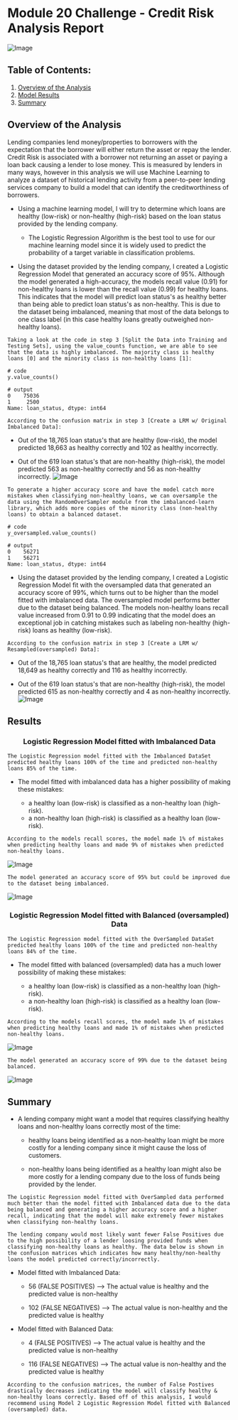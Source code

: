 # Module 20 Challenge - Credit Risk Analysis Report
![Image](./Images/riskclassification.png)
## Table of Contents:
1. [Overview of the Analysis](#overview-of-the-analysis)
2. [Model Results](#results)
3. [Summary](#summary)

## Overview of the Analysis

Lending companies lend money/properties to borrowers with the expectation that the borrower will either return the asset or repay the lender. Credit Risk is associated with a borrower not returning an asset or paying a loan back causing a lender to lose money. This is measured by lenders in many ways, however in this analysis we will use Machine Learning to analyze a dataset of historical lending activity from a peer-to-peer lending services company to build a model that can identify the creditworthiness of borrowers.


  - Using a machine learning model, I will try to determine which loans are healthy (low-risk) or non-healthy (high-risk) based on the loan status provided by the lending company.

    - The Logistic Regression Algorithm is the best tool to use for our machine learning model since it is widely used to predict the probability of a target variable in classification problems.

  - Using the dataset provided by the lending company, I created a Logistic Regression Model that generated an accuracy score of 95%. Although the model generated a high-accuracy, the models recall value (0.91) for non-healthy loans is lower than the recall value (0.99) for healthy loans. This indicates that the model will predict loan status's as healthy better than being able to predict loan status's as non-healthy. This is due to the dataset being imbalanced, meaning that most of the data belongs to one class label (in this case healthy loans greatly outweighed non-healthy loans).

`Taking a look at the code in step 3 [Split the Data into Training and Testing Sets], using the value_counts function, we are able to see that the data is highly imbalanced. The majority class is healthy loans [0] and the minority class is non-healthy loans [1]:`

```
# code
y.value_counts()

# output
0    75036
1     2500
Name: loan_status, dtype: int64
```
`According to the confusion matrix in step 3 [Create a LRM w/ Original Imbalanced Data]:`

  - Out of the 18,765 loan status's that are healthy (low-risk), the model predicted 18,663 as healthy correctly and 102 as healthy incorrectly.

  - Out of the 619 loan status's that are non-healthy (high-risk), the model predicted 563 as non-healthy correctly and 56 as non-healthy incorrectly.
  ![Image](./Images/Confusion%20matrix%20model.png)

  `To generate a higher accuracy score and have the model catch more mistakes when classifying non-healthy loans, we can oversample the data using the RandomOverSampler module from the imbalanced-learn library, which adds more copies of the minority class (non-healthy loans) to obtain a balanced dataset.`
  ```
  # code
y_oversampled.value_counts()

# output
0    56271
1    56271
Name: loan_status, dtype: int64
```
  - Using the dataset provided by the lending company, I created a Logistic Regression Model fit with the oversampled data that generated an accuracy score of 99%, which turns out to be higher than the model fitted with imbalanced data. The oversampled model performs better due to the dataset being balanced. The models non-healthy loans recall value increased from 0.91 to 0.99 indicating that the model does an exceptional job in catching mistakes such as labeling non-healthy (high-risk) loans as healthy (low-risk).

`According to the confusion matrix in step 3 [Create a LRM w/ Resampled(oversampled) Data]:`

  - Out of the 18,765 loan status's that are healthy, the model predicted 18,649 as healthy correctly and 116 as healthy incorrectly.

  - Out of the 619 loan status's that are non-healthy (high-risk), the model predicted 615 as non-healthy correctly and 4 as non-healthy incorrectly.  
  ![Image](./Images/Confusion%20Matrix.png)

## Results
 <center><h3>Logistic Regression Model fitted with Imbalanced Data</center></h3>

`The Logistic Regression model fitted with the Imbalanced DataSet predicted healthy loans 100% of the time and predicted non-healthy loans 85% of the time.`

  - The model fitted with imbalanced data has a higher possibility of making these mistakes:

    - a healthy loan (low-risk) is classified as a non-healthy loan (high-risk).
    - a non-healthy loan (high-risk) is classified as a healthy loan (low-risk).

`According to the models recall scores, the model made 1% of mistakes when predicting healthy loans and made 9% of mistakes when predicted non-healthy loans.`

![Image](./Images/Classification_Report_Imbalanced.png)

`The model generated an accuracy score of 95% but could be improved due to the dataset being imbalanced.`

![Image](./Images/Accuracy_Score_95.png)
<center><h3> Logistic Regression Model fitted with Balanced (oversampled) Data</center></h3>

`The Logistic Regression model fitted with the OverSampled DataSet predicted healthy loans 100% of the time and predicted non-healthy loans 84% of the time.`

  - The model fitted with balanced (oversampled) data has a much lower possibility of making these mistakes:

    - a healthy loan (low-risk) is classified as a non-healthy loan (high-risk).
    - a non-healthy loan (high-risk) is classified as a healthy loan (low-risk).

`According to the models recall scores, the model made 1% of mistakes when predicting healthy loans and made 1% of mistakes when predicted non-healthy loans.`

![Image](./Images/Classification_Report.png)

`The model generated an accuracy score of 99% due to the dataset being balanced.`

![Image](./Images/Accuracy_Score_99.png)
## Summary

  - A lending company might want a model that requires classifying healthy loans and non-healthy loans correctly most of the time:

    - healthy loans being identified as a non-healthy loan might be more costly for a lending company since it might cause the loss of customers.

    - non-healthy loans being identified as a healthy loan might also be more costly for a lending company due to the loss of funds being provided by the lender.

`The Logistic Regression model fitted with OverSampled data performed much better than the model fitted with Imbalanced data due to the data being balanced and generating a higher accuracy score and a higher recall, indicating that the model will make extremely fewer mistakes when classifying non-healthy loans.`


`The lending company would most likely want fewer False Positives due to the high possibility of a lender loosing provided funds when classifying non-healthy loans as healthy. The data below is shown in the confusion matrices which indicates how many healthy/non-healthy loans the model predicted correctly/incorrectly.`

   - Model fitted with Imbalanced Data:

      - 56 (FALSE POSITIVES) --> The actual value is healthy and the predicted value is non-healthy

      - 102 (FALSE NEGATIVES) --> The actual value is non-healthy and the predicted value is healthy


  - Model fitted with Balanced Data:

      - 4 (FALSE POSITIVES) --> The actual value is healthy and the predicted value is non-healthy

      - 116 (FALSE NEGATIVES) --> The actual value is non-healthy and the predicted value is healthy

`According to the confusion matrices, the number of False Postives drastically decreases indicating the model will classify healthy & non-healthy loans correctly. Based off of this analysis, I would recommend using Model 2 Logistic Regression Model fitted with Balanced (oversampled) data.`
